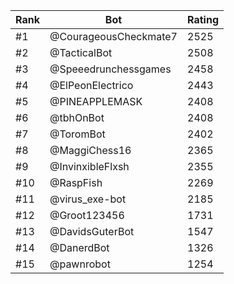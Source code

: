 Rank|Bot|Rating
---|---|---
#1|@CourageousCheckmate7|2525
#2|@TacticalBot|2508
#3|@Speeedrunchessgames|2458
#4|@ElPeonElectrico|2443
#5|@PINEAPPLEMASK|2408
#6|@tbhOnBot|2408
#7|@ToromBot|2402
#8|@MaggiChess16|2365
#9|@InvinxibleFlxsh|2355
#10|@RaspFish|2269
#11|@virus_exe-bot|2185
#12|@Groot123456|1731
#13|@DavidsGuterBot|1547
#14|@DanerdBot|1326
#15|@pawnrobot|1254
